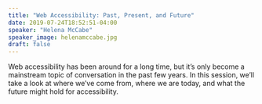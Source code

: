 ```yaml
---
title: "Web Accessibility: Past, Present, and Future"
date: 2019-07-24T18:52:51-04:00
speaker: "Helena McCabe"
speaker_image: helenamccabe.jpg
draft: false
---
```


Web accessibility has been around for a long time, but it’s only become a mainstream topic of conversation in the past few years. In this session, we’ll take a look at where we’ve come from, where we are today, and what the future might hold for accessibility.